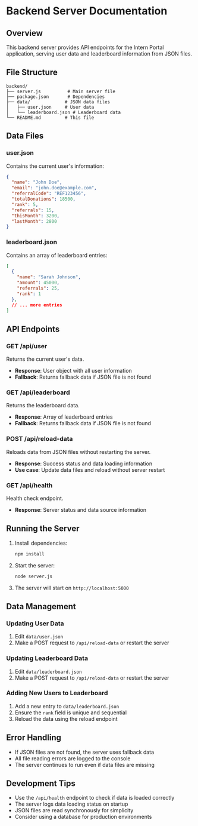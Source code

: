 # Backend Server Documentation

## Overview
This backend server provides API endpoints for the Intern Portal application, serving user data and leaderboard information from JSON files.

## File Structure
```
backend/
├── server.js          # Main server file
├── package.json       # Dependencies
├── data/             # JSON data files
│   ├── user.json     # User data
│   └── leaderboard.json # Leaderboard data
└── README.md         # This file
```

## Data Files

### user.json
Contains the current user's information:
```json
{
  "name": "John Doe",
  "email": "john.doe@example.com",
  "referralCode": "REF123456",
  "totalDonations": 18500,
  "rank": 5,
  "referrals": 15,
  "thisMonth": 3200,
  "lastMonth": 2800
}
```

### leaderboard.json
Contains an array of leaderboard entries:
```json
[
  {
    "name": "Sarah Johnson",
    "amount": 45000,
    "referrals": 25,
    "rank": 1
  },
  // ... more entries
]
```

## API Endpoints

### GET /api/user
Returns the current user's data.
- **Response**: User object with all user information
- **Fallback**: Returns fallback data if JSON file is not found

### GET /api/leaderboard
Returns the leaderboard data.
- **Response**: Array of leaderboard entries
- **Fallback**: Returns fallback data if JSON file is not found

### POST /api/reload-data
Reloads data from JSON files without restarting the server.
- **Response**: Success status and data loading information
- **Use case**: Update data files and reload without server restart

### GET /api/health
Health check endpoint.
- **Response**: Server status and data source information

## Running the Server

1. Install dependencies:
   ```bash
   npm install
   ```

2. Start the server:
   ```bash
   node server.js
   ```

3. The server will start on `http://localhost:5000`

## Data Management

### Updating User Data
1. Edit `data/user.json`
2. Make a POST request to `/api/reload-data` or restart the server

### Updating Leaderboard Data
1. Edit `data/leaderboard.json`
2. Make a POST request to `/api/reload-data` or restart the server

### Adding New Users to Leaderboard
1. Add a new entry to `data/leaderboard.json`
2. Ensure the `rank` field is unique and sequential
3. Reload the data using the reload endpoint

## Error Handling

- If JSON files are not found, the server uses fallback data
- All file reading errors are logged to the console
- The server continues to run even if data files are missing

## Development Tips

- Use the `/api/health` endpoint to check if data is loaded correctly
- The server logs data loading status on startup
- JSON files are read synchronously for simplicity
- Consider using a database for production environments 